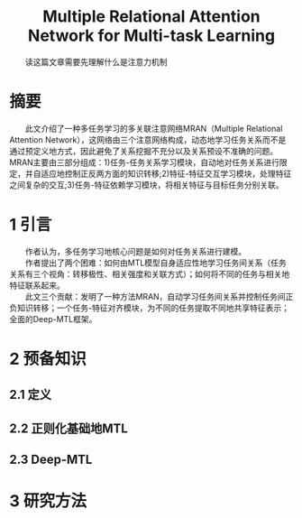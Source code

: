 # <center>Multiple Relational Attention Network for Multi-task Learning</center>
&emsp;&emsp;读这篇文章需要先理解什么是注意力机制  
# 摘要  
&emsp;&emsp;此文介绍了一种多任务学习的多关联注意网络MRAN（Multiple Relational Attention Network），这网络由三个注意网络构成，动态地学习任务关系而不是通过预定义地方式，因此避免了关系挖掘不充分以及关系预设不准确的问题。MRAN主要由三部分组成：1)任务-任务关系学习模块，自动地对任务关系进行限定，并自适应地控制正反两方面的知识转移;2)特征-特征交互学习模块，处理特征之间复杂的交互;3)任务-特征依赖学习模块，将相关特征与目标任务分别关联。  
# 1 引言  
&emsp;&emsp;作者认为，多任务学习地核心问题是如何对任务关系进行建模。  
&emsp;&emsp;作者提出了两个困难：如何由MTL模型自身适应性地学习任务间关系（任务关系有三个视角：转移极性、相关强度和关联方式）；如何将不同的任务与相关地特征联系起来。  
&emsp;&emsp;此文三个贡献：发明了一种方法MRAN，自动学习任务间关系并控制任务间正负知识转移；一个任务-特征对齐模块，为不同的任务提取不同地共享特征表示；全面的Deep-MTL框架。  
# 2 预备知识  
## 2.1 定义  
## 2.2 正则化基础地MTL  
## 2.3 Deep-MTL  
# 3 研究方法  

